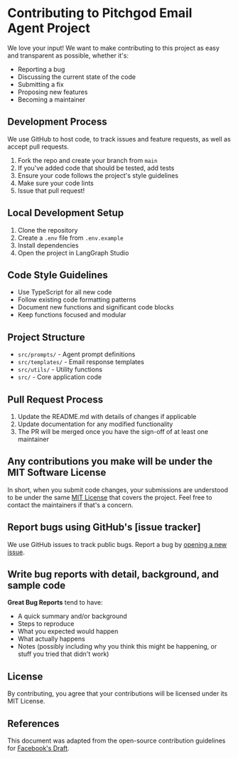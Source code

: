# Contributing to Pitchgod Email Agent Project

We love your input! We want to make contributing to this project as easy and transparent as possible, whether it's:

- Reporting a bug
- Discussing the current state of the code
- Submitting a fix
- Proposing new features
- Becoming a maintainer

## Development Process

We use GitHub to host code, to track issues and feature requests, as well as accept pull requests.

1. Fork the repo and create your branch from `main`
2. If you've added code that should be tested, add tests
3. Ensure your code follows the project's style guidelines
4. Make sure your code lints
5. Issue that pull request!

## Local Development Setup

1. Clone the repository
2. Create a `.env` file from `.env.example`
3. Install dependencies
4. Open the project in LangGraph Studio

## Code Style Guidelines

- Use TypeScript for all new code
- Follow existing code formatting patterns
- Document new functions and significant code blocks
- Keep functions focused and modular

## Project Structure

- `src/prompts/` - Agent prompt definitions
- `src/templates/` - Email response templates
- `src/utils/` - Utility functions
- `src/` - Core application code

## Pull Request Process

1. Update the README.md with details of changes if applicable
2. Update documentation for any modified functionality
3. The PR will be merged once you have the sign-off of at least one maintainer

## Any contributions you make will be under the MIT Software License

In short, when you submit code changes, your submissions are understood to be under the same [MIT License](http://choosealicense.com/licenses/mit/) that covers the project. Feel free to contact the maintainers if that's a concern.

## Report bugs using GitHub's [issue tracker]

We use GitHub issues to track public bugs. Report a bug by [opening a new issue]().

## Write bug reports with detail, background, and sample code

**Great Bug Reports** tend to have:

- A quick summary and/or background
- Steps to reproduce
- What you expected would happen
- What actually happens
- Notes (possibly including why you think this might be happening, or stuff you tried that didn't work)

## License

By contributing, you agree that your contributions will be licensed under its MIT License.

## References

This document was adapted from the open-source contribution guidelines for [Facebook's Draft](https://github.com/facebook/draft-js/blob/a9316a723f9e918afde44dea68b5f9f39b7d9b00/CONTRIBUTING.md).
